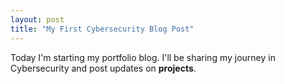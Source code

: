 ```yaml
---
layout: post 
title: "My First Cybersecurity Blog Post"
--- 
```


Today I'm starting my portfolio blog.
I'll be sharing my journey in Cybersecurity and post updates on **projects**.
